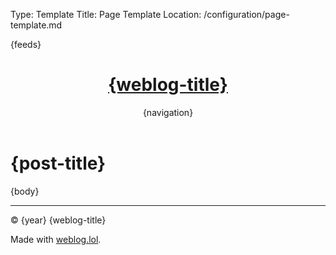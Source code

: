 Type: Template
Title: Page Template
Location: /configuration/page-template.md

<!DOCTYPE html>
<html lang="en">
<!-- Page Template from GitHub repo -->
<head>
<title>{weblog-title}{separator}{post-title}</title>
<meta charset="utf-8">
<meta name="viewport" content="width=device-width, initial-scale=1">
{feeds}
<style>
@import url('https://static.omg.lol/type/font-honey.css');
@import url('https://static.omg.lol/type/font-lato-regular.css');
@import url('https://static.omg.lol/type/font-lato-bold.css');
@import url('https://static.omg.lol/type/font-lato-italic.css');
@import url('https://static.omg.lol/type/font-md-io.css');
@import url('https://static.omg.lol/type/fontawesome-free/css/all.css');

:root {
  --foreground: #212529;
  --background: #f8f9fa;
  --link: #0080FF;
  --accent: #868e96;
  --box-shadow: 0px 5px 10px 0px rgba(0, 0, 0, 0.75);
}

@media (prefers-color-scheme: dark) {
  :root {
    --foreground: #eeeeee;
    --background: #222222;
    --link: #7DF9FF;
    --accent: #ced4da;
    --box-shadow: 0px 5px 10px 0px rgba(0, 0, 0, 0.7);
  }
}

* {
  box-sizing: border-box;
}

body {
  font-family: 'Lato', sans-serif;
  font-size: 120%;
  color: var(--foreground);
  background: var(--background);
}

header nav ul {
  list-style-type: none;
  margin: 0;
  padding: 0;
}

header nav li {
  display: inline-block;
}

header nav li a {
  display: block;
  text-decoration: none;
  font-weight: bold;
  margin-right: 1em;
}

h1,
h2,
h3,
h4,
h5,
h6 {
  font-family: 'VC Honey Deck', serif;
  text-align: center;
  margin: 1rem 0;
}

p,
li {
  line-height: 160%;
}

header,
main,
footer {
  max-width: 60em;
  margin: 2em auto;
  padding: 0 1em;
}

header {
  margin-top: 1em;
}

footer p {
  margin-top: 1em;
  font-size: 90%;
  text-align: center;
}

a:link {
  color: var(--link);
  text-decoration: none;
}

a:visited {
  color: var(--link);
}

a:hover {
  color: var(--link);
}

a:active {
  color: var(--link);
}

.post-info,
.post-tags {
  font-size: 85%;
  color: var(--accent);
  text-align: right;
}

.post-info i:nth-child(2) {
  margin-left: .75em;
}

.tag {
  background: var(--accent);
  color: var(--background) !important;
  padding: .3em .4em;
  margin: .8em 0 0 .4em;
  border-radius: .5em;
  text-decoration: none;
  display: inline-block;
}

hr {
  border: 0;
  height: 1px;
  background: #333;
  margin: 1em 0;
}

code {
  padding: .2em .3em;
  border: 1px solid var(--accent);
  white-space: pre-wrap;
  word-wrap: break-word; 
}

pre,
code {
  font-family: 'MD IO 0.4';
  font-size: 90%;
}

pre code {
  background: #000;
  color: #eee;
  display: inline-block;
  padding: 1em;
  white-space: pre-wrap;
  word-wrap: break-word;
}

img {
  max-width: 100%;
  border-radius: 0.5rem;
  box-shadow: var(--box-shadow);
}

table {
  border-collapse: collapse;
}

td,
th {
  padding: .75em;
  text-align: left;
  border: 1px solid var(--accent);
}

.weblog-title a {
  text-decoration: none;
  color: var(--foreground);
}

.previous-page + .next-page::before {
  content: "\2022";
  color: #ccc;
  margin: 0 0.75em;
}

.divider {
  display: flex;
  align-items: center;
  text-align: center;
  word-spacing: 1em;
  color: #ccc;
  gap: 1em;
  margin: 1em 0;
}

.divider::before,
.divider::after {
  content: "";
  flex: 1;
  border: 1px solid #ccc;
}

i[class^="fa-"],
i[class*=" fa-"],
i[class^="omg-"],
i[class*=" omg-"] {
  color: var(--accent);
}

</style>
</head>
<body>

<header>
  <h1 class="weblog-title"><a href="{base-path}">{weblog-title}</a></h1>
  {navigation}
</header>

<h1>{post-title}</h1>
<main>

{body}

</main>

<footer>
<hr>
<p>&copy; {year} {weblog-title}</p>
<p>Made with <a href="https://weblog.lol">weblog.lol</a>.</p>
</footer>

</body>
</html>
